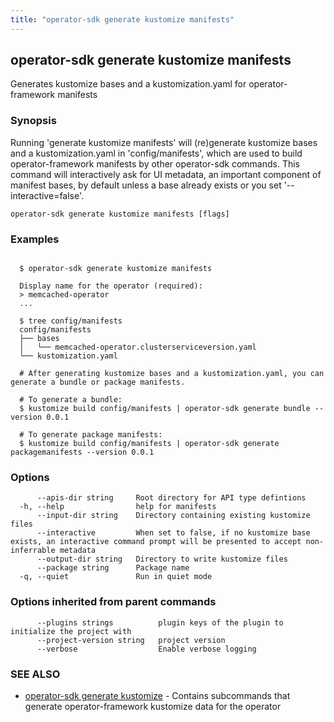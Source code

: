 ```yaml
---
title: "operator-sdk generate kustomize manifests"
---
```

## operator-sdk generate kustomize manifests

Generates kustomize bases and a kustomization.yaml for operator-framework manifests

### Synopsis


Running 'generate kustomize manifests' will (re)generate kustomize bases and a kustomization.yaml in
'config/manifests', which are used to build operator-framework manifests by other operator-sdk commands.
This command will interactively ask for UI metadata, an important component of manifest bases,
by default unless a base already exists or you set '--interactive=false'.


```
operator-sdk generate kustomize manifests [flags]
```

### Examples

```

  $ operator-sdk generate kustomize manifests

  Display name for the operator (required):
  > memcached-operator
  ...

  $ tree config/manifests
  config/manifests
  ├── bases
  │   └── memcached-operator.clusterserviceversion.yaml
  └── kustomization.yaml

  # After generating kustomize bases and a kustomization.yaml, you can generate a bundle or package manifests.

  # To generate a bundle:
  $ kustomize build config/manifests | operator-sdk generate bundle --version 0.0.1

  # To generate package manifests:
  $ kustomize build config/manifests | operator-sdk generate packagemanifests --version 0.0.1

```

### Options

```
      --apis-dir string     Root directory for API type defintions
  -h, --help                help for manifests
      --input-dir string    Directory containing existing kustomize files
      --interactive         When set to false, if no kustomize base exists, an interactive command prompt will be presented to accept non-inferrable metadata
      --output-dir string   Directory to write kustomize files
      --package string      Package name
  -q, --quiet               Run in quiet mode
```

### Options inherited from parent commands

```
      --plugins strings          plugin keys of the plugin to initialize the project with
      --project-version string   project version
      --verbose                  Enable verbose logging
```

### SEE ALSO

* [operator-sdk generate kustomize](../operator-sdk_generate_kustomize)	 - Contains subcommands that generate operator-framework kustomize data for the operator

